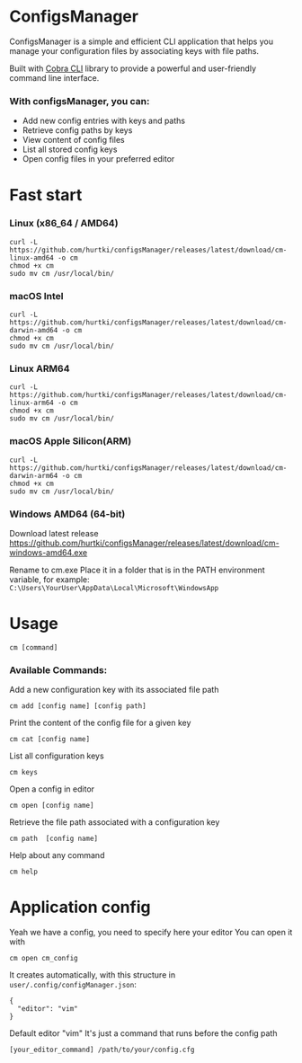 # ConfigsManager
ConfigsManager is a simple and efficient CLI application that helps you 
manage your configuration files by associating keys with file paths.

Built with [Cobra CLI](https://github.com/spf13/cobra) library to provide a powerful and user-friendly command line interface.

### With configsManager, you can:
- Add new config entries with keys and paths
- Retrieve config paths by keys
- View content of config files
- List all stored config keys
- Open config files in your preferred editor

# Fast start 
### Linux (x86_64 / AMD64)
```
curl -L https://github.com/hurtki/configsManager/releases/latest/download/cm-linux-amd64 -o cm
chmod +x cm
sudo mv cm /usr/local/bin/
```

### macOS Intel 
```
curl -L https://github.com/hurtki/configsManager/releases/latest/download/cm-darwin-amd64 -o cm
chmod +x cm
sudo mv cm /usr/local/bin/
```

### Linux ARM64
```
curl -L https://github.com/hurtki/configsManager/releases/latest/download/cm-linux-arm64 -o cm
chmod +x cm
sudo mv cm /usr/local/bin/
```

### macOS Apple Silicon(ARM)
```
curl -L https://github.com/hurtki/configsManager/releases/latest/download/cm-darwin-arm64 -o cm
chmod +x cm
sudo mv cm /usr/local/bin/
```
### Windows AMD64 (64-bit)
Download latest release 
https://github.com/hurtki/configsManager/releases/latest/download/cm-windows-amd64.exe

Rename to cm.exe
Place it in a folder that is in the PATH environment variable, for example:
`C:\Users\YourUser\AppData\Local\Microsoft\WindowsApp`

# Usage
`cm [command]`

### Available Commands:
  Add a new configuration key with its associated file path
  ```
  cm add [config name] [config path]
  ```  
  Print the content of the config file for a given key
  ```
  cm cat [config name]
  ```  
  List all configuration keys
  ```
  cm keys
  ```  
  Open a config in editor
  ```
  cm open [config name]
  ```
  Retrieve the file path associated with a configuration key
  ```
  cm path  [config name]
  ```
  Help about any command
  ```
  cm help
  ```
# Application config 
Yeah we have a config, you need to specify here your editor
You can open it with
```
cm open cm_config
```
It creates automatically, with this structure in `user/.config/configManager.json`:
```
{
  "editor": "vim"
}
```
Default editor "vim"
It's just a command that runs before the config path 
```
[your_editor_command] /path/to/your/config.cfg
```


